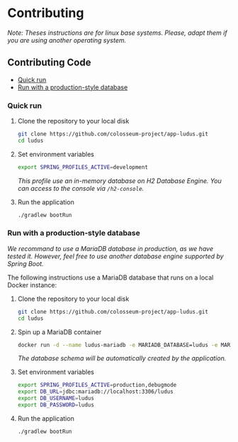 # Contributing

_Note: Theses instructions are for linux base systems. Please, adapt them if you are using another operating system._

## Contributing Code

- [Quick run](#quick-run)
- [Run with a production-style database](#run-with-a-production-style-database)

### Quick run

1. Clone the repository to your local disk

   ```sh
   git clone https://github.com/colosseum-project/app-ludus.git
   cd ludus
   ```

2. Set environment variables

   ```sh
   export SPRING_PROFILES_ACTIVE=development
   ```

   _This profile use an in-memory database on H2 Database Engine._
   _You can access to the console via `/h2-console`._

3. Run the application

   ```sh
   ./gradlew bootRun
   ```

### Run with a production-style database

_We recommand to use a MariaDB database in production, as we have tested it._
_However, feel free to use another database engine supported by Spring Boot._

The following instructions use a MariaDB database that runs on a local Docker instance:

1. Clone the repository to your local disk

   ```sh
   git clone https://github.com/colosseum-project/app-ludus.git
   cd ludus
   ```

2. Spin up a MariaDB container

   ```sh
   docker run -d --name ludus-mariadb -e MARIADB_DATABASE=ludus -e MARIADB_USER=ludus -e MARIADB_PASSWORD=ludus -e MARIADB_ROOT_PASSWORD=toor -p 3306:3306 mariadb:latest
   ```

   _The database schema will be automatically created by the application._

3. Set environment variables

   ```sh
   export SPRING_PROFILES_ACTIVE=production,debugmode
   export DB_URL=jdbc:mariadb://localhost:3306/ludus
   export DB_USERNAME=ludus
   export DB_PASSWORD=ludus
   ```

4. Run the application

   ```sh
   ./gradlew bootRun
   ```
